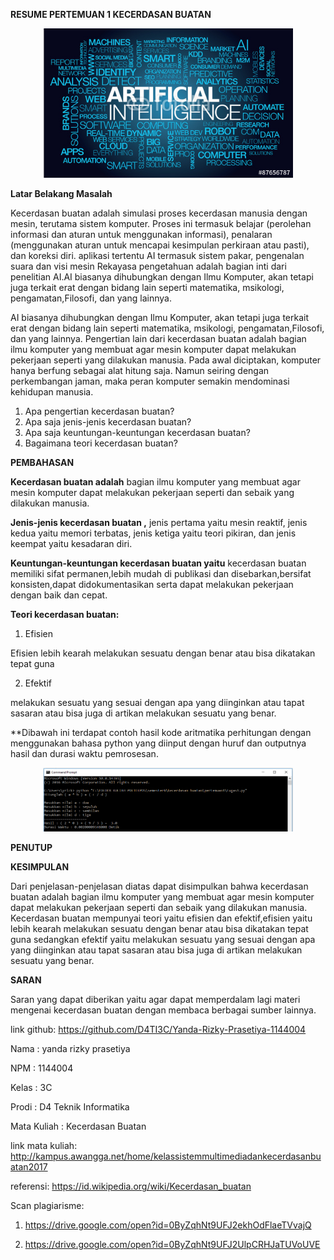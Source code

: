 **RESUME PERTEMUAN 1 KECERDASAN BUATAN**

<p align="center">
  <img src="../../img/1.jpg" width="400px">

**Latar Belakang Masalah**

Kecerdasan buatan adalah simulasi proses kecerdasan manusia dengan mesin, terutama sistem komputer. Proses ini termasuk belajar (perolehan informasi dan aturan untuk menggunakan informasi), penalaran (menggunakan aturan untuk mencapai kesimpulan perkiraan atau pasti), dan koreksi diri. aplikasi tertentu AI termasuk sistem pakar, pengenalan suara dan visi mesin Rekayasa pengetahuan adalah bagian inti dari penelitian AI.AI biasanya dihubungkan dengan Ilmu Komputer, akan tetapi juga terkait erat dengan bidang lain seperti matematika, msikologi, pengamatan,Filosofi, dan yang lainnya.

AI biasanya dihubungkan dengan Ilmu Komputer, akan tetapi juga terkait erat dengan bidang lain seperti matematika, msikologi, pengamatan,Filosofi, dan yang lainnya. Pengertian lain dari kecerdasan buatan adalah bagian ilmu komputer yang membuat agar mesin komputer dapat melakukan pekerjaan seperti yang dilakukan manusia. Pada awal diciptakan, komputer hanya berfung sebagai alat hitung saja. Namun seiring dengan perkembangan jaman, maka peran komputer semakin mendominasi kehidupan manusia.

1. Apa pengertian kecerdasan buatan?
2. Apa saja jenis-jenis kecerdasan buatan?
3. Apa saja keuntungan-keuntungan kecerdasan buatan?
4. Bagaimana teori kecerdasan buatan?

**PEMBAHASAN**

**Kecerdasan buatan adalah** bagian ilmu komputer yang membuat agar mesin komputer dapat melakukan pekerjaan seperti dan sebaik yang dilakukan manusia.

**Jenis-jenis kecerdasan buatan ,** jenis pertama yaitu mesin reaktif, jenis kedua yaitu memori terbatas, jenis ketiga yaitu teori pikiran, dan jenis keempat yaitu kesadaran diri.

**Keuntungan-keuntungan kecerdasan buatan yaitu** kecerdasan buatan memiliki sifat permanen,lebih mudah di publikasi dan disebarkan,bersifat konsisten,dapat didokumentasikan serta dapat melakukan pekerjaan dengan baik dan cepat.

**Teori kecerdasan buatan:**

1. Efisien

Efisien lebih kearah melakukan sesuatu dengan benar atau bisa dikatakan tepat guna

2. Efektif

melakukan sesuatu yang sesuai dengan apa yang diinginkan atau tapat sasaran atau bisa juga di artikan melakukan sesuatu yang benar.

**Dibawah ini terdapat contoh hasil kode aritmatika perhitungan dengan menggunakan bahasa python yang diinput dengan huruf dan outputnya hasil dan durasi waktu pemrosesan.

<p align="center">
  <img src="../../img/cm.PNG" width="400px">

**PENUTUP**

**KESIMPULAN**

Dari penjelasan-penjelasan diatas dapat disimpulkan bahwa kecerdasan buatan adalah bagian ilmu komputer yang membuat agar mesin komputer dapat melakukan pekerjaan seperti dan sebaik yang dilakukan manusia. Kecerdasan  buatan  mempunyai teori yaitu efisien dan efektif,efisien yaitu lebih kearah melakukan sesuatu dengan benar atau bisa dikatakan tepat guna sedangkan efektif yaitu melakukan sesuatu yang sesuai dengan apa yang diinginkan atau tapat sasaran atau bisa juga di artikan melakukan sesuatu yang benar.

**SARAN**

Saran yang dapat diberikan yaitu agar dapat memperdalam lagi materi mengenai kecerdasan buatan dengan membaca berbagai sumber lainnya.

link github: https://github.com/D4TI3C/Yanda-Rizky-Prasetiya-1144004

Nama : yanda rizky prasetiya

NPM : 1144004

Kelas : 3C

Prodi : D4 Teknik Informatika

Mata Kuliah : Kecerdasan Buatan

link mata kuliah: http://kampus.awangga.net/home/kelassistemmultimediadankecerdasanbuatan2017

referensi: https://id.wikipedia.org/wiki/Kecerdasan_buatan

Scan plagiarisme:

1. https://drive.google.com/open?id=0ByZqhNt9UFJ2ekhOdFlaeTVvajQ

2. https://drive.google.com/open?id=0ByZqhNt9UFJ2UlpCRHJaTUVoUVE